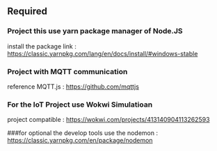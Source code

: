 ## Required
### Project this use yarn package manager of Node.JS
install the package link : https://classic.yarnpkg.com/lang/en/docs/install/#windows-stable
### Project with MQTT communication
reference MQTT.js : https://github.com/mqttjs
### For the IoT Project use Wokwi Simulatioan
project compatible : https://wokwi.com/projects/413140904113262593

###for optional the develop tools
use the nodemon : https://classic.yarnpkg.com/en/package/nodemon
